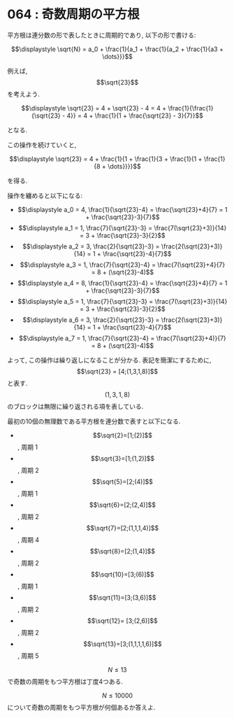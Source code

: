 # 064 : 奇数周期の平方根

平方根は連分数の形で表したときに周期的であり, 以下の形で書ける:

$$\displaystyle \sqrt{N} = a_0 + \frac{1}{a_1 + \frac{1}{a_2 + \frac{1}{a3 + \dots}}}$$

例えば, $$\sqrt{23}$$を考えよう.

$$\displaystyle \sqrt{23} = 4 + \sqrt{23} - 4 = 4 + \frac{1}{\frac{1}{\sqrt{23} - 4}} = 4 + \frac{1}{1 + \frac{\sqrt{23} - 3}{7}}$$

となる.

この操作を続けていくと,

$$\displaystyle \sqrt{23} = 4 + \frac{1}{1 + \frac{1}{3 + \frac{1}{1 + \frac{1}{8 + \dots}}}}$$

を得る.

操作を纏めると以下になる:

* $$\displaystyle a_0 = 4, \frac{1}{\sqrt{23}-4} = \frac{\sqrt{23}+4}{7} = 1 + \frac{\sqrt{23}-3}{7}$$
* $$\displaystyle a_1 = 1, \frac{7}{\sqrt{23}-3} = \frac{7(\sqrt{23}+3)}{14} = 3 + \frac{\sqrt{23}-3}{2}$$
* $$\displaystyle a_2 = 3, \frac{2}{\sqrt{23}-3} = \frac{2(\sqrt{23}+3)}{14} = 1 + \frac{\sqrt{23}-4}{7}$$
* $$\displaystyle a_3 = 1, \frac{7}{\sqrt{23}-4} = \frac{7(\sqrt{23}+4}{7} = 8 + (\sqrt{23}-4)$$
* $$\displaystyle a_4 = 8, \frac{1}{\sqrt{23}-4} = \frac{\sqrt{23}+4}{7} = 1 + \frac{\sqrt{23}-3}{7}$$
* $$\displaystyle a_5 = 1, \frac{7}{\sqrt{23}-3} = \frac{7(\sqrt{23}+3)}{14} = 3 + \frac{\sqrt{23}-3}{2}$$
* $$\displaystyle a_6 = 3, \frac{2}{\sqrt{23}-3} = \frac{2(\sqrt{23}+3)}{14} = 1 + \frac{\sqrt{23}-4}{7}$$
* $$\displaystyle a_7 = 1, \frac{7}{\sqrt{23}-4} = \frac{7(\sqrt{23}+4)}{7} = 8 + (\sqrt{23}-4)$$

よって, この操作は繰り返しになることが分かる. 表記を簡潔にするために, $$\sqrt{23} = [4;(1,3,1,8)]$$と表す. $$(1,3,1,8)$$のブロックは無限に繰り返される項を表している.

最初の10個の無理数である平方根を連分数で表すと以下になる.

* $$\sqrt{2}=[1;(2)]$$, 周期 1
* $$\sqrt{3}=[1;(1,2)]$$, 周期 2
* $$\sqrt{5}=[2;(4)]$$, 周期 1
* $$\sqrt{6}=[2;(2,4)]$$, 周期 2
* $$\sqrt{7}=[2;(1,1,1,4)]$$, 周期 4
* $$\sqrt{8}=[2;(1,4)]$$, 周期 2
* $$\sqrt{10}=[3;(6)]$$, 周期 1
* $$\sqrt{11}=[3;(3,6)]$$, 周期 2
* $$\sqrt{12}= [3;(2,6)]$$, 周期 2
* $$\sqrt{13}=[3;(1,1,1,1,6)]$$, 周期 5

$$N ≤ 13$$で奇数の周期をもつ平方根は丁度4つある.

$$N ≤ 10000$$ について奇数の周期をもつ平方根が何個あるか答えよ.
